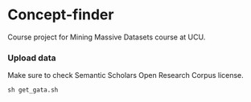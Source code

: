 # Concept-finder
Course project for Mining Massive Datasets course at UCU.

### Upload data
Make sure to check Semantic Scholars Open Research Corpus license.
```
sh get_gata.sh
```
